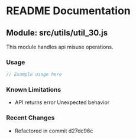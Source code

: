 # README Documentation

## Module: src/utils/util_30.js

This module handles api misuse operations.

### Usage

```javascript
// Example usage here
```

### Known Limitations

- API returns error Unexpected behavior

### Recent Changes

- Refactored in commit d27dc96c
